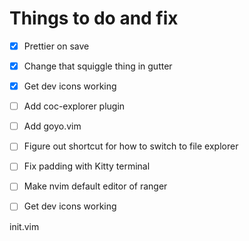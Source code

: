 # Things to do and fix

- [x] Prettier on save
- [x] Change that squiggle thing in gutter
- [x] Get dev icons working
- [ ] Add coc-explorer plugin
- [ ] Add goyo.vim
- [ ] Figure out shortcut for how to switch to file explorer
- [ ] Fix padding with Kitty terminal
- [ ] Make nvim default editor of ranger
- [ ] Get dev icons working


init.vim
